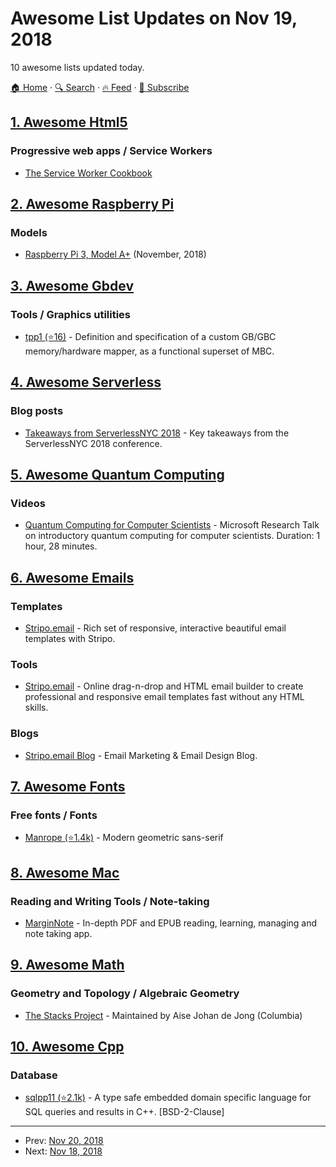 # Awesome List Updates on Nov 19, 2018

10 awesome lists updated today.

[🏠 Home](/README.md) · [🔍 Search](https://www.trackawesomelist.com/search/) · [🔥 Feed](https://www.trackawesomelist.com/rss.xml) · [📮 Subscribe](https://trackawesomelist.us17.list-manage.com/subscribe?u=d2f0117aa829c83a63ec63c2f&id=36a103854c)



## [1. Awesome Html5](/content/diegocard/awesome-html5/README.md)

### Progressive web apps / Service Workers

*   [The Service Worker Cookbook](https://serviceworke.rs/)

## [2. Awesome Raspberry Pi](/content/thibmaek/awesome-raspberry-pi/README.md)

### Models

*   [Raspberry Pi 3, Model A+](https://www.raspberrypi.org/products/raspberry-pi-3-model-a-plus/) (November, 2018)

## [3. Awesome Gbdev](/content/gbdev/awesome-gbdev/README.md)

### Tools / Graphics utilities

*   [tpp1 (⭐16)](https://github.com/TwitchPlaysPokemon/tpp1) - Definition and specification of a custom GB/GBC memory/hardware mapper, as a functional superset of MBC.

## [4. Awesome Serverless](/content/pmuens/awesome-serverless/README.md)

### Blog posts

*   [Takeaways from ServerlessNYC 2018](https://www.jeremydaly.com/takeaways-from-serverlessnyc-2018/) - Key takeaways from the ServerlessNYC 2018 conference.

## [5. Awesome Quantum Computing](/content/desireevl/awesome-quantum-computing/README.md)

### Videos

*   [Quantum Computing for Computer Scientists](https://www.youtube.com/watch?v=F_Riqjdh2oM) - Microsoft Research Talk on introductory quantum computing for computer scientists. Duration: 1 hour, 28 minutes.

## [6. Awesome Emails](/content/jonathandion/awesome-emails/README.md)

### Templates

*   [Stripo.email](https://stripo.email/templates/) - Rich set of responsive, interactive beautiful email templates with Stripo.

### Tools

*   [Stripo.email](https://stripo.email/) - Online drag-n-drop and HTML email builder to create professional and responsive email templates fast without any HTML skills.

### Blogs

*   [Stripo.email Blog](http://www.emailmonks.com/blog/) - Email Marketing & Email Design Blog.

## [7. Awesome Fonts](/content/brabadu/awesome-fonts/README.md)

### Free fonts / Fonts

*   [Manrope (⭐1.4k)](https://github.com/sharanda/manrope) - Modern geometric sans-serif

## [8. Awesome Mac](/content/jaywcjlove/awesome-mac/README.md)

### Reading and Writing Tools / Note-taking

*   [MarginNote](https://marginnote.com/) - In-depth PDF and EPUB reading, learning, managing and note taking app.

## [9. Awesome Math](/content/rossant/awesome-math/README.md)

### Geometry and Topology / Algebraic Geometry

*   [The Stacks Project](https://stacks.math.columbia.edu/) - Maintained by Aise Johan de Jong (Columbia)

## [10. Awesome Cpp](/content/fffaraz/awesome-cpp/README.md)

### Database

*   [sqlpp11 (⭐2.1k)](https://github.com/rbock/sqlpp11) - A type safe embedded domain specific language for SQL queries and results in C++. \[BSD-2-Clause]

---

- Prev: [Nov 20, 2018](/content/2018/11/20/README.md)
- Next: [Nov 18, 2018](/content/2018/11/18/README.md)